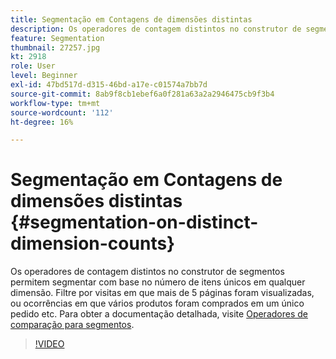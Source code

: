 ```yaml
---
title: Segmentação em Contagens de dimensões distintas
description: Os operadores de contagem distintos no construtor de segmentos permitem segmentar com base no número de itens únicos em qualquer dimensão. Filtre por visitas em que mais de 5 páginas foram visualizadas, ou ocorrências em que vários produtos foram comprados em um único pedido etc.
feature: Segmentation
thumbnail: 27257.jpg
kt: 2918
role: User
level: Beginner
exl-id: 47bd517d-d315-46bd-a17e-c01574a7bb7d
source-git-commit: 8ab9f8cb1ebef6a0f281a63a2a2946475cb9f3b4
workflow-type: tm+mt
source-wordcount: '112'
ht-degree: 16%

---
```


# Segmentação em Contagens de dimensões distintas {#segmentation-on-distinct-dimension-counts}

Os operadores de contagem distintos no construtor de segmentos permitem segmentar com base no número de itens únicos em qualquer dimensão. Filtre por visitas em que mais de 5 páginas foram visualizadas, ou ocorrências em que vários produtos foram comprados em um único pedido etc. Para obter a documentação detalhada, visite [Operadores de comparação para segmentos](https://experienceleague.adobe.com/docs/analytics/components/segmentation/segment-reference/seg-operators.html?lang=pt-BR).

>[!VIDEO](https://video.tv.adobe.com/v/27257/?quality=12&learn=on)
